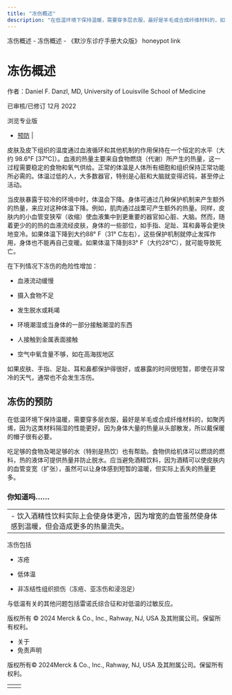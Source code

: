 ```yaml
---
title: "冻伤概述"
description: "在低温环境下保持温暖，需要穿多层衣服，最好是羊毛或合成纤维材料的，如聚丙烯，因为这类材料隔湿的性能更好。因为身体大量的热量从头部散发，所以戴保暖的帽子很有必要。"
---
```


﻿冻伤概述 \- 冻伤概述 \- 《默沙东诊疗手册大众版》 honeypot link

# 冻伤概述

作者：Daniel F. Danzl, MD, University of Louisville School of Medicine

已审核/已修订 12月 2022

浏览专业版

- [预防](#预防_v26414955_zh) \|

皮肤及皮下组织的温度通过血液循环和其他机制的作用保持在一个恒定的水平（大约 98.6°F \[37°C\]）。血液的热量主要来自食物燃烧（代谢）所产生的热量，这一过程需要稳定的食物和氧气供给。正常的体温是人体所有细胞和组织保持正常功能所必需的。体温过低的人，大多数器官，特别是心脏和大脑就变得迟钝，甚至停止活动。

当皮肤暴露于较冷的环境中时，体温会下降。身体可通过几种保护机制来产生额外的热量，来应对这种体温下降。例如，肌肉通过战栗可产生额外的热量。同样，皮肤内的小血管变狭窄（收缩）使血液集中到更重要的器官如心脏、大脑。然而，随着更少的的热的血液流经皮肤，身体的一些部位，如手指、足趾、耳和鼻等会更快地变冷。如果体温下降到大约88° F（31° C左右），这些保护机制就停止发挥作用，身体也不能再自己变暖。如果体温下降到83° F（大约28°C），就可能导致死亡。

在下列情况下冻伤的危险性增加：

- 血液流动缓慢

- 摄入食物不足

- 发生脱水或耗竭

- 环境潮湿或当身体的一部分接触潮湿的东西

- 人接触到金属表面接触

- 空气中氧含量不够，如在高海拔地区


如果皮肤、手指、足趾、耳和鼻都保护得很好，或暴露的时间很短暂，即使在非常冷的天气，通常也不会发生冻伤。

## 冻伤的预防

在低温环境下保持温暖，需要穿多层衣服，最好是羊毛或合成纤维材料的，如聚丙烯，因为这类材料隔湿的性能更好。因为身体大量的热量从头部散发，所以戴保暖的帽子很有必要。

吃足够的食物及喝足够的水（特别是热饮）也有帮助。食物供给机体可以燃烧的燃料，热的液体可提供热量并防止脱水。应当避免酒精饮料，因为酒精可以使皮肤内的血管变宽（扩张），虽然可以让身体感到短暂的温暖，但实际上丢失的热量更多。

### 你知道吗……

|     |
| --- |
| - 饮入酒精性饮料实际上会使身体更冷，因为增宽的血管虽然使身体感到温暖，但会造成更多的热量流失。 |

冻伤包括

- 冻疮

- 低体温

- 非冻结性组织损伤（冻疮、亚冻伤和浸泡足）


与低温有关的其他问题包括雷诺氏综合征和对低温的过敏反应。



版权所有 © 2024
Merck & Co., Inc., Rahway, NJ, USA 及其附属公司。保留所有权利。

- 关于
- 免责声明

版权所有© 2024Merck & Co., Inc., Rahway, NJ, USA 及其附属公司。保留所有权利。

|     |     |
| --- | --- |
|  |  |